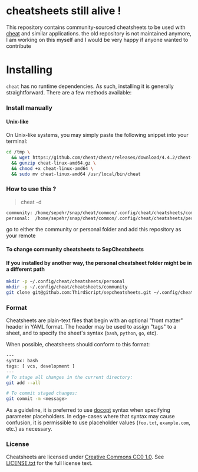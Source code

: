cheatsheets still alive !
===========
This repository contains community-sourced cheatsheets to be used with
[cheat][] and similar applications.
the old repository is not maintained anymore, I am working on this myself
and I would be very happy if anyone wanted to contribute

Installing
==========
`cheat` has no runtime dependencies. As such, installing it is generally
straightforward. There are a few methods available:

### Install manually
#### Unix-like
On Unix-like systems, you may simply paste the following snippet into your terminal:

```sh
cd /tmp \
  && wget https://github.com/cheat/cheat/releases/download/4.4.2/cheat-linux-amd64.gz \
  && gunzip cheat-linux-amd64.gz \
  && chmod +x cheat-linux-amd64 \
  && sudo mv cheat-linux-amd64 /usr/local/bin/cheat
```

### How to use this ? ###
> cheat -d
```sh
community: /home/sepehr/snap/cheat/common/.config/cheat/cheatsheets/community
personal:  /home/sepehr/snap/cheat/common/.config/cheat/cheatsheets/personal
```
go to either the community or personal folder and add this repository as your remote

#### To change community cheatsheets to SepCheatsheets
#### If you installed by another way, the personal cheatsheet folder might be in a different path
```sh
mkdir -p ~/.config/cheat/cheatsheets/personal
mkdir -p ~/.config/cheat/cheatsheets/community
git clone git@github.com:ThirdScript/sepcheatsheets.git ~/.config/cheat/cheatsheets/personal
```

### Format ###
Cheatsheets are plain-text files that begin with an optional "front matter"
header in YAML format. The header may be used to assign "tags" to a sheet, and
to specify the sheet's syntax (`bash`, `python`, `go`, etc).

When possible, cheatsheets should conform to this format:

```sh
---
syntax: bash
tags: [ vcs, development ]
---
# To stage all changes in the current directory:
git add --all

# To commit staged changes:
git commit -m <message>
```

As a guideline, it is preferred to use [docopt][] syntax when specifying
parameter placeholders. In edge-cases where that syntax may cause confusion, it
is permissible to use placeholder values (`foo.txt`, `example.com`, etc.) as
necessary.

### License ###
Cheatsheets are licensed under [Creative Commons CC0 1.0][cc0]. See
[LICENSE.txt][] for the full license text.


[LICENSE.txt]: https://github.com/cheat/cheatsheets/blob/master/.github/LICENSE.txt
[cc0]: https://creativecommons.org/publicdomain/zero/1.0/legalcode
[cheat]:  https://github.com/cheat/cheat
[docopt]: http://docopt.org
